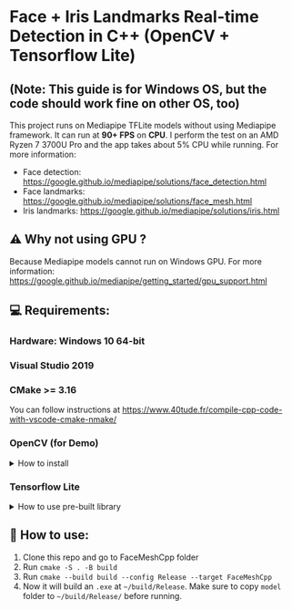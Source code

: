 ﻿# Face + Iris Landmarks Real-time Detection in C++ (OpenCV + Tensorflow Lite)

## (Note: This guide is for Windows OS, but the code should work fine on other OS, too)

This project runs on Mediapipe TFLite models without using Mediapipe framework. It can run at **90+ FPS** on **CPU**. 
I perform the test on an AMD Ryzen 7 3700U Pro and the app takes about 5% CPU while running.
For more information:
* Face detection: https://google.github.io/mediapipe/solutions/face_detection.html
* Face landmarks: https://google.github.io/mediapipe/solutions/face_mesh.html
* Iris landmarks: https://google.github.io/mediapipe/solutions/iris.html

## :warning: Why not using GPU ?
Because Mediapipe models cannot run on Windows GPU.
For more information: https://google.github.io/mediapipe/getting_started/gpu_support.html

## :computer: Requirements:

### Hardware: Windows 10 64-bit

### Visual Studio 2019

### CMake >= 3.16
You can follow instructions at https://www.40tude.fr/compile-cpp-code-with-vscode-cmake-nmake/

### OpenCV (for Demo)
<details>
  <summary>How to install</summary>

1. Download and install pre-built binaries at https://sourceforge.net/projects/opencvlibrary/files/4.5.3/opencv-4.5.3-vc14_vc15.exe/download  
2. Add `<opencv-install-folder>/build/x64/vc15/bin` and `<opencv-install-folder>/build/x64/vc15/lib` to PATH.
</details>

### Tensorflow Lite
<details>
  <summary>How to use pre-built library</summary>

1. Download and extract tensorflowlite.zip from https://github.com/shigure3011/mediapipe_face_iris_cpp/releases
2. Change `TFLite_PATH` in CMakeLists.txt
3. Add `TFLite_LIBS` to PATH 

</details>

## :key: How to use:
1. Clone this repo and go to FaceMeshCpp folder
2. Run `cmake -S . -B build`
3. Run `cmake --build build --config Release --target FaceMeshCpp`
4. Now it will build an `.exe` at `~/build/Release`. Make sure to copy `model` folder to `~/build/Release/` before running.
